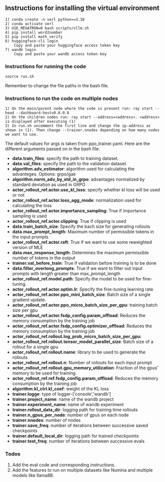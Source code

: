 
## Instructions for installing the virtual environment

```
1) conda create -n verl python==3.10
2) conda activate verl
3) USE_MEGATRON=0 bash scripts/vllm.sh
4) pip install word2number
5) pip install math_verify
6) huggingface-cli login
    Copy and paste your huggingface access token key
7) wandb login
    Copy and paste your wandb access token key
```

### Instructions for running the code

```
source run.sh
```
Remember to change the file paths in the bash file.

### Instructions to run the code on multiple nodes

```
1) On the main/parent node where the code is present run: ray start --head --dashboard-host=0.0.0.0
2) On the children nodes run: ray start --address=<address>. <address> is displayed after executing (1)
3) In run.sh uncomment the first line and change the ip-address as shown in (1). Then change --trainer.nnodes depending on how many nodes we want to use.
```
The default values for args is taken from ppo_trainer.yaml.
Here are the different arguments passed on in the bash file:

* **data.train_files**: specify the path to training dataset.
* **data.val_files**: specify the path to the validation dataset.
* **algorithm.adv_estimator**: algorithm used for calculating the advanteges. Options: grpo/gae
* **algorithm.norm_adv_by_std_in_grpo**: advantages normalized by standard deviation as used in GRPO
* **actor_rollout_ref.actor.use_kl_loss**: specify whether kl loss will be used or not
* **actor_rollout_ref.actor.loss_agg_mode**: normalization used for calculating the loss
* **actor_rollout_ref.actor.importance_sampling**: True if importance sampling is used
* **actor_rollout_ref.actor.clipping**: True if clipping is used
* **data.train_batch_size**: Specify the bach size for generating rollouts 
* **data.max_prompt_length**: Maximum number of permissible tokens in the input prompts 
* **actor_rollout_ref.actor.raft**: True if we want to use some reweighted version of MLE
* **data.max_response_length**: Determines the maximum permissible number of tokens in the output
* **trainer.val_before_train**: True if validation before training is to be done
* **data.filter_overlong_prompts**: True if we want to filter out input prompts with length greater than max_prompt_length
* **actor_rollout_ref.model.path**: Specify the model to be used for fine-tuning.
* **actor_rollout_ref.actor.optim.lr**: Specify the fine-tuning learning rate
* **actor_rollout_ref.actor.ppo_mini_batch_size**: Batch size of a single gradient update.
* **actor_rollout_ref.actor.ppo_micro_batch_size_per_gpu**: training batch size per gpu
* **actor_rollout_ref.actor.fsdp_config.param_offload**: Reduces the memory consumption by the training job
* **actor_rollout_ref.actor.fsdp_config.optimizer_offload**: Reduces the memory consumption by the training job
* **actor_rollout_ref.rollout.log_prob_micro_batch_size_per_gpu**:
* **actor_rollout_ref.rollout.tensor_model_parallel_size**: Batch size of a rollout for a single gpu
* **actor_rollout_ref.rollout.name**: library to be used to generate the rollouts
* **actor_rollout_ref.rollout.n**: Number of rollouts for each input prompt
* **actor_rollout_ref.rollout.gpu_memory_utilization**: Fraction of the gpus' memory to be used for training.
* **actor_rollout_ref.ref.fsdp_config.param_offload**: Reduces the memory consumption by the training job
* **algorithm.kl_ctrl.kl_coef**: weight of the KL loss
* **trainer.logge**: type of logger-['console','wandb']
* **trainer.project_name**: name of the wandb project
* **trainer.experiment_name**: name of wandb experiment
* **trainer.rollout_data_dir**: logging path for training time rollouts
* **trainer.n_gpus_per_node**: number of gpus on each node
* **trainer.nnodes**: number of nodes
* **trainer.save_freq**: number of iterations between successive saved checkpoints
* **trainer.default_local_dir**: logging path for trained checkpoints
* **trainer.test_freq**: number of iterations between successive evals


### Todos
1) Add the eval code and corresponding instructions.
2) Add the features to run on multiple datasets like Numina and multiple models like llama8B.
